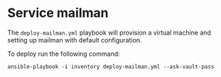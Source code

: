 # Service mailman

The `deploy-mailman.yml` playbook will provision a virtual machine and setting up mailman with default configuration.

To deploy run the following command:
```
ansible-playbook -i inventory deploy-mailman.yml --ask-vault-pass
```